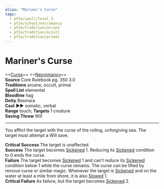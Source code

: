 ```yaml
---
alias: "Mariner's Curse"
tags:
  - pf2e/spell/level_5
  - pf2e/school/necromancy
  - pf2e/tradition/arcane
  - pf2e/tradition/occult
  - pf2e/tradition/primal
---
```


# Mariner's Curse

==[Curse](../../../Traits/Curse.md)== ==[Necromancy](../../../Traits/Necromancy.md)==  
__Source__ Core Rulebook pg. 350 3.0  
**Traditions** arcane, occult, primal  
**Spell List** elemental  
**Bloodline** hag  
**Deity** Besmara  
**Cast** ►► somatic, verbal  
**Range** touch; **Targets** 1 creature  
**Saving Throw** Will

---

You afflict the target with the curse of the roiling, unforgiving sea. The target must attempt a Will save.

**Critical Success** The target is unaffected.  
**Success** The target becomes [Sickened](../../../Conditions/Sickened.md) 1. Reducing its [Sickened](../../../Conditions/Sickened.md) condition to 0 ends the curse.  
**Failure** The target becomes [Sickened](../../../Conditions/Sickened.md) 1 and can't reduce its [Sickened](../../../Conditions/Sickened.md) condition below 1 while the curse remains. The curse can be lifted by remove curse or similar magic. Whenever the target is [Sickened](../../../Conditions/Sickened.md) and on the water at least a mile from shore, it is also [Slowed](../../../Conditions/Slowed.md) 1.  
**Critical Failure** As failure, but the target becomes [Sickened](../../../Conditions/Sickened.md) 2.
